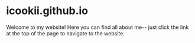 # icookii.github.io
Welcome to my website!
Here you can find all about me--
just click the link at the top of the page to navigate to the website.

